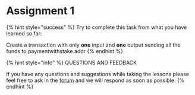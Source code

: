 # Assignment 1

{% hint style="success" %}
Try to complete this task from what you have learned so far:

Create a transaction with only **one** input and **one** output sending all the funds to paymentwithstake.addr
{% endhint %}



{% hint style="info" %}
QUESTIONS AND FEEDBACK

  
If you have any questions and suggestions while taking the lessons please feel free to ask in the [forum](https://forum.cardano.org/c/english/operators-talk/119) and we will respond as soon as possible.
{% endhint %}

